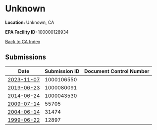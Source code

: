 # Unknown

**Location:** Unknown, CA

**EPA Facility ID:** 100000128934

[Back to CA Index](../../index.md)

## Submissions

| Date | Submission ID | Document Control Number |
|------|--------------|-------------------------|
| [2023-11-07](submissions/1000106550.md) | 1000106550 |  |
| [2019-06-23](submissions/1000080091.md) | 1000080091 |  |
| [2014-06-24](submissions/1000043530.md) | 1000043530 |  |
| [2009-07-14](submissions/55705.md) | 55705 |  |
| [2004-06-14](submissions/31474.md) | 31474 |  |
| [1999-06-22](submissions/12897.md) | 12897 |  |
